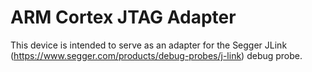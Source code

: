 # ARM Cortex JTAG Adapter
This device is intended to serve as an adapter for the Segger JLink (https://www.segger.com/products/debug-probes/j-link) debug probe.
